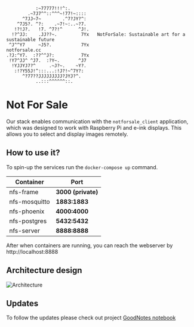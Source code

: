 ```

           :~77777!!!^:.
        .~7J7^^::^^^~!77!~::::
      ^7JJ~7~        .^7?JY?^:
    ^7J5?. ^?:    .~7!~:..~?7.
   !?!J?.   !7. ^7?!^      ^J!.
  !?^JJ:    .JJ??~.         7Yx   NotForSale: Sustainable art for a sustainable future
 ^J^^Y7     ~J5?.           7Yx                                          notforsale.cc
.?J:^Y7.  :??^^J?:          7Yx
 !Y7^JJ^ ^J7.  :?Y~.       ^J7
  !YJJYJ7?^     .~J?~.    ~Y?.
   :!?Y55J!^:::...:!J?!~^7Y?:
      ^?77??JJJJJJJJJ?JYJ?^.
           ..:::^^^^^^::.

```
# Not For Sale

Our stack enables communication with the `notforsale_client` application, which was designed to work with Raspberry Pi and e-ink displays. This allows you to select and display images remotely.

## How to use it?

To spin-up the services run the `docker-compose up` command.

| Container     | Port          |
| ------------- | ------------- |
| nfs-frame     | **3000 (private)** |
| nfs-mosquitto | **1883:1883** |
| nfs-phoenix   | **4000:4000** |
| nfs-postgres  | **5432:5432** |
| nfs-server    | **8888:8888** |

After when containers are running, you can reach the webserver by http://localhost:8888

## Architecture design

![Architecture](https://i.ibb.co/RbxqCtT/Screenshot-from-2022-05-26-10-44-55.png)

## Updates

To follow the updates please check out project [GoodNotes notebook](https://share.goodnotes.com/s/qMLEXACQiGloHT46CnPFvb)
